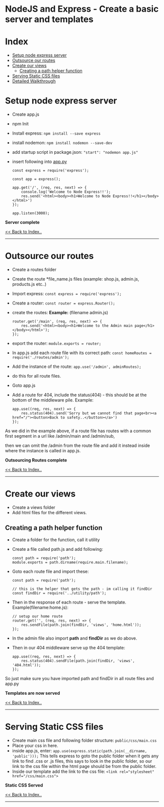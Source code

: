 # NodeJS and Express - Create a basic server and templates

# Index
- [Setup node express server](#setup-node-express-server)
- [Outsource our routes](#outsource-our-routes)
- [Create our views](#create-our-views)
  * [Creating a path helper function](#creating-a-path-helper-function)
- [Serving Static CSS files](#serving-static-css-files)
- [Detailed Walkthrough](#docs\detailed-walkthrough.md)




# Setup node express server
+ Create app.js

+ npm Init

+ Install express: `npm install --save express`

+ install nodemon: `npm install nodemon --save-dev`

+ add startup script in package.json: `"start": "nodemon app.js"`

+ insert following into [app.py](#)

  ```
  const express = require('express');
  
  const app = express();
  
  app.get('/', (req, res, next) => {
      console.log('Welcome to Node Express!!');
      res.send('<html><body><h1>Welcome to Node Express!!</h1></body></html>')
  });
  
  app.listen(3000);
  ```

  

**Server complete**

[<< Back to Index..](#index)

---



# Outsource our routes

+ Create a routes folder

+ Create the route *file_name.js files (example: shop.js, admin.js, products.js etc..)

+ Import express: `const express = require('express');`

+ Create a router: `const router = express.Router();`

+ create the routes: 
  **Example:** (filename admin.js)

  ```
  router.get('/main', (req, res, next) => {
      res.send('<html><body><h1>Welcome to the Admin main page</h1></body></html>');
  });
  ```

+ export the router: `module.exports = router;`

+ In app.js add each route file with its correct path: `const homeRoutes = require('./routes/admin');`

+ Add the instance of the route: `app.use('/admin', adminRoutes);`

+ do this for all route files.

+ Goto app.js

+ Add a route for 404, include the status(404) - this should be at the bottom of the middleware pile. Example:

  ```
  app.use((req, res, next) => {
      res.status(404).send('Sorry but we cannot find that page<br><a href="/"><button>Back to safety..</button></a>')
  });
  ```

  

As we did in the example above, if a route file has routes with a common first segment in a url like /admin/main and /admin/sub,

then we can omit the /admin from the route file and add it instead inside where the instance is called in app.js.

**Outsourcing Routes complete**

[<< Back to Index..](#index)


---

# Create our views

+ Create a views folder
+ Add html files for the different views.



## Creating a path helper function

+ Create a folder for the function, call it utility

+ Create a file called path.js and add following:

  ```
  const path = require('path');
  module.exports = path.dirname(require.main.filename);
  ```

+ Goto each route file and import these:

  ```
  const path = require('path');
  
  // this is the helper that gets the path - im calling it findDir
  const findDir = require('../utility/path');
  ```

+ Then in the response of each route - serve the template. Example(filename:home.js):

  ```
  // setup our home route
  router.get('', (req, res, next) => {
      res.sendFile(path.join(findDir, 'views', 'home.html'));
  });
  ```

+ In the admin file also import **path** and **findDir** as we do above.

+ Then in our 404 middleware serve up the 404 template:

  ```
  app.use((req, res, next) => {
      res.status(404).sendFile(path.join(findDir, 'views', '404.html'));
  });
  ```

So just make sure you have imported path and findDir in all route files and app.py



**Templates are now served**

[<< Back to Index..](#index)


---

# Serving Static CSS files

- Create main css file and following folder structure: `public/css/main.css`
- Place your css in here.
- inside app.js, enter: `app.use(express.static(path.join(__dirname, 'public')));` This tells express to goto the public folder when it gets any link to find .css or .js files, this says to look in the public folder, so our link to the css file within the html page should be from the public folder.
- Inside our template add the link to the css file: `<link rel="stylesheet" href="/css/main.css">`

**Static CSS Served**

[<< Back to Index..](#index)


---
